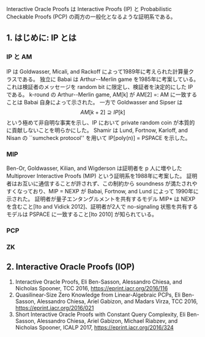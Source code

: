 Interactive Oracle Proofs は Interactive Proofs (IP) と Probabilistic Checkable Proofs (PCP) の両方の一般化となるような証明系である。

## 1. はじめに: IP とは ##
### IP と AM ###
IP は Goldwasser, Micali, and Rackoff によって1989年に考えられた計算量クラスである。
独立に Babai は Arthur--Merlin game を1985年に考案している。これは検証者のメッセージを random bit に限定し、検証者を決定的にした IP である。
k-round の Arthur--Merlin game, AM[k] が AM[2] =: AM に一致することは Babai 自身によって示された。
一方で Goldwasser and Sipser は $$AM[k+2]\supseteq IP[k]$$ という極めて非自明な事実を示し、IP において private random coin が本質的に貢献しないことを明らかにした。
Shamir は Lund, Fortnow, Karloff, and Nisan の ``sumcheck protocol'' を用いて IP[poly(n)] = PSPACE を示した。

### MIP ###
Ben-Or, Goldwasser, Kilian, and Wigderson は証明者を p 人に増やした Multiprover Interactive Proofs (MIP) という証明系を1988年に考案した。
証明者はお互いに通信することが許されず、この制約から soundness が満たされやすくなっており、MIP = NEXP が Babai, Fortnow, and Lund によって 1990年に示された。
証明者が量子エンタングルメントを共有するモデル MIP* は NEXP を含むこと[Ito and Vidick 2012]、証明者が2人で no-signaling 状態を共有するモデルは PSPACE に一致すること[Ito 2010] が知られている。

### PCP ###

### ZK ###

## 2. Interactive Oracle Proofs (IOP) ##

1. Interactive Oracle Proofs, Eli Ben-Sasson, Alessandro Chiesa, and Nicholas Spooner, TCC 2016, <https://eprint.iacr.org/2016/116>
2. Quasilinear-Size Zero Knowledge from Linear-Algebraic PCPs, Eli Ben-Sasson, Alessandro Chiesa, Ariel Gabizon, and Madars Virza, TCC 2016, <https://eprint.iacr.org/2016/021>
3. Short Interactive Oracle Proofs with Constant Query Complexity, Eli Ben-Sasson, Alessandro Chiesa, Ariel Gabizon, Michael Riabzev, and Nicholas Spooner, ICALP 2017, <https://eprint.iacr.org/2016/324>
